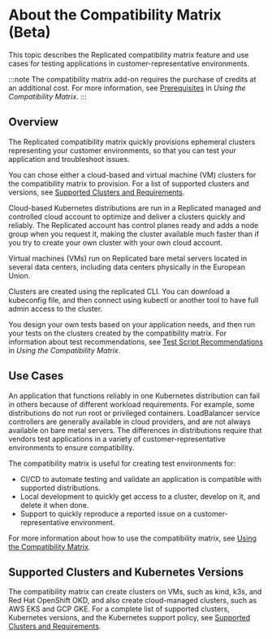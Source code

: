 # About the Compatibility Matrix (Beta)

This topic describes the Replicated compatibility matrix feature and use cases for testing applications in customer-representative environments.

:::note
The compatibility matrix add-on requires the purchase of credits at an additional cost. For more information, see [Prerequisites](testing-how-to#prerequisites) in _Using the Compatibility Matrix_.
:::

## Overview

The Replicated compatibility matrix quickly provisions ephemeral clusters representing your customer environments, so that you can test your application and troubleshoot issues.

You can chose either a cloud-based and virtual machine (VM) clusters for the compatibility matrix to provision. For a list of supported clusters and versions, see [Supported Clusters and Requirements](testing-supported-clusters).

Cloud-based Kubernetes distributions are run in a Replicated managed and controlled cloud account to optimize and deliver a clusters quickly and reliably. The Replicated account has control planes ready and adds a node group when you request it, making the cluster available much faster than if you try to create your own cluster with your own cloud account.

Virtual machines (VMs) run on Replicated bare metal servers located in several data centers, including data centers physically in the European Union.

Clusters are created using the replicated CLI. You can download a kubeconfig file, and then connect using kubectl or another tool to have full admin access to the cluster.

You design your own tests based on your application needs, and then run your tests on the clusters created by the compatibility matrix. For information about test recommendations, see [Test Script Recommendations](testing-how-to#test-script-recommendations) in _Using the Compatibility Matrix_.

## Use Cases

An application that functions reliably in one Kubernetes distribution can fail in others because of different workload requirements. For example, some distributions do not run root or privileged containers. LoadBalancer service controllers are generally available in cloud providers, and are not always available on bare metal servers. The differences in distributions require that vendors test applications in a variety of customer-representative environments to ensure compatibility.

The compatibility matrix is useful for creating test environments for:

- CI/CD to automate testing and validate an application is compatible with supported distributions.
- Local development to quickly get access to a cluster, develop on it, and delete it when done.
- Support to quickly reproduce a reported issue on a customer-representative environment.

For more information about how to use the compatibility matrix, see [Using the Compatibility Matrix](testing-how-to).

## Supported Clusters and Kubernetes Versions

The compatibility matrix can create clusters on VMs, such as kind, k3s, and Red Hat OpenShift OKD, and also create cloud-managed clusters, such as AWS EKS and GCP GKE. For a complete list of supported clusters, Kubernetes versions, and the Kubernetes support policy, see [Supported Clusters and Requirements](testing-supported-clusters).

